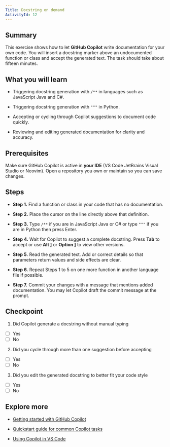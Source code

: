 ```yaml
---
Title: Docstring on demand
ActivityId: 12
---
```


## Summary

This exercise shows how to let **GitHub Copilot** write documentation for your own code. You will insert a docstring marker above an undocumented function or class and accept the generated text. The task should take about fifteen minutes.

## What you will learn

- Triggering docstring generation with `/**` in languages such as JavaScript Java and C#.

- Triggering docstring generation with `"""` in Python.

- Accepting or cycling through Copilot suggestions to document code quickly.

- Reviewing and editing generated documentation for clarity and accuracy.

## Prerequisites

Make sure GitHub Copilot is active in **your IDE** (VS Code JetBrains Visual Studio or Neovim). Open a repository you own or maintain so you can save changes.

## Steps

- **Step 1.** Find a function or class in your code that has no documentation.

- **Step 2.** Place the cursor on the line directly above that definition.

- **Step 3.** Type `/**` if you are in JavaScript Java or C# or type `"""` if you are in Python then press Enter.

- **Step 4.** Wait for Copilot to suggest a complete docstring. Press **Tab** to accept or use **Alt ]** or **Option ]** to view other versions.

- **Step 5.** Read the generated text. Add or correct details so that parameters return values and side effects are clear.

- **Step 6.** Repeat Steps 1 to 5 on one more function in another language file if possible.

- **Step 7.** Commit your changes with a message that mentions added documentation. You may let Copilot draft the commit message at the prompt.

## Checkpoint

1. Did Copilot generate a docstring without manual typing

- [ ] Yes
- [ ] No

2. Did you cycle through more than one suggestion before accepting

- [ ] Yes
- [ ] No

3. Did you edit the generated docstring to better fit your code style

- [ ] Yes
- [ ] No

## Explore more

- [Getting started with GitHub Copilot](https://docs.github.com/en/copilot/getting-started-with-github-copilot)

- [Quickstart guide for common Copilot tasks](https://docs.github.com/en/copilot/quickstart)

- [Using Copilot in VS Code](https://github.blog/ai-and-ml/github-copilot/documenting-and-explaining-legacy-code-with-github-copilot-tips-and-examples/)
